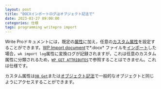 ```yaml
---
layout: post
title: "DOCXインポートログはオブジェクト記法で"
date: 2023-03-27 09:00:00
categories: 仕様
tags: programming writepro import
---
```


Write Proドキュメントには，既定の[属性](https://doc.4d.com/4Dv19R7/4D/19-R7/4D-Write-Pro-Attributes.300-6011946.ja.html)に加え，任意の[カスタム属性](https://doc.4d.com/4Dv19R7/4D/19-R7/Storing-4D-Write-Pro-documents-in-4D-Object-fields.200-6011877.ja.html)を設定することができます。[WP Import document](https://doc.4d.com/4Dv19R7/4D/19-R7/WP-Import-document.301-6011934.ja.html)で*.docx* ファイルを[インポート](https://doc.4d.com/4Dv19R7/4D/19-R7/Importing-and-Exporting-in-docx-format.200-6011884.ja.html)した場合，`wk import log`属性に変換ログが記録されますが，これは任意のカスタム属性に分類されるため，[`WP GET ATTRIBUTES`](https://doc.4d.com/4Dv19R7/4D/19-R7/WP-GET-ATTRIBUTES.301-6011937.ja.html)で参照することはできません。これは仕様です。

カスタム属性は[`OB Get`](https://doc.4d.com/4Dv19R7/4D/19-R7/OB-Get.301-5944957.ja.html)または[オブジェクト記法](https://doc.4d.com/4Dv19R7/4D/19-R7/Using-object-notation.300-5944969.ja.html)で一般的なオブジェクトと同じようにアクセスすることができます。
